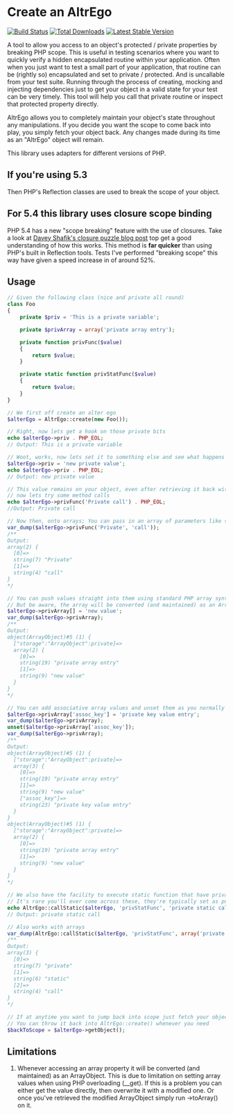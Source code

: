 Create an AltrEgo
=================

[![Build Status](https://travis-ci.org/leedavis81/altr-ego.png?branch=master)](https://travis-ci.org/leedavis81/altr-ego)
[![Total Downloads](https://poser.pugx.org/leedavis81/altr-ego/d/total.png)](https://packagist.org/packages/leedavis81/altr-ego)
[![Latest Stable Version](https://poser.pugx.org/leedavis81/altr-ego/version.png)](https://packagist.org/packages/leedavis81/altr-ego)

A tool to allow you access to an object's protected / private properties by breaking PHP scope. 
This is useful in testing scenarios where you want to quickly verify a hidden encapsulated routine within your application. 
Often when you just want to test a small part of your application, that routine can be (rightly so) encapsulated and set to private / protected. And is uncallable from your test suite.
Running through the process of creating, mocking and injecting dependencies just to get your object in a valid state for your test can be very timely.
This tool will help you call that private routine or inspect that protected property directly.


AltrEgo allows you to completely maintain your object's state throughout any manipulations. 
If you decide you want the scope to come back into play, you simply fetch your object back. Any changes made during its time as an "AltrEgo" object will remain.

This library uses adapters for different versions of PHP. 

If you're using 5.3 
-------------------
Then PHP's Reflection classes are used to break the scope of your object. 


For 5.4 this library uses closure scope binding
-----------------------------------------------

PHP 5.4 has a new "scope breaking" feature with the use of closures. Take a look at [Davey Shafik's closure puzzle blog post](http://daveyshafik.com/archives/32789-the-closure-puzzle.html) top get a good understanding of how this works. 
This method is __far quicker__ than using PHP's built in Reflection tools. Tests I've performed "breaking scope" this way have given a speed increase in of around 52%.


Usage
-----

```php
// Given the following class (nice and private all round)
class Foo
{
    private $priv = 'This is a private variable';

    private $privArray = array('private array entry');

    private function privFunc($value)
    {
        return $value;
    }

    private static function privStatFunc($value)
    {
        return $value;
    }
}

// We first off create an alter ego
$alterEgo = AltrEgo::create(new Foo());

// Right, now lets get a hook on those private bits
echo $alterEgo->priv . PHP_EOL;
// Output: This is a private variable

// Woot, works, now lets set it to something else and see what happens
$alterEgo->priv = 'new private value';
echo $alterEgo->priv . PHP_EOL;
// Output: new private value

// This value remains on your object, even after retrieving it back with $alterEgo->getObject()
// now lets try some method calls
echo $alterEgo->privFunc('Private call') . PHP_EOL;
//Output: Private call

// Now then, onto arrays; You can pass in an array of parameters like so:
var_dump($alterEgo->privFunc('Private', 'call'));
/**
Output: 
array(2) {
  [0]=>
  string(7) "Private"
  [1]=>
  string(4) "call"
}
*/

// You can push values straight into them using standard PHP array syntax. 
// But be aware, the array will be converted (and maintained) as an ArrayObject
$alterEgo->privArray[] = 'new value';
var_dump($alterEgo->privArray);
/**
Output: 
object(ArrayObject)#5 (1) {
  ["storage":"ArrayObject":private]=>
  array(2) {
    [0]=>
    string(19) "private array entry"
    [1]=>
    string(9) "new value"
  }
}
*/

// You can add associative array values and unset them as you normally would in PHP
$alterEgo->privArray['assoc_key'] = 'private key value entry';
var_dump($alterEgo->privArray);
unset($alterEgo->privArray['assoc_key']);
var_dump($alterEgo->privArray);
/**
Output: 
object(ArrayObject)#5 (1) {
  ["storage":"ArrayObject":private]=>
  array(3) {
    [0]=>
    string(19) "private array entry"
    [1]=>
    string(9) "new value"
    ["assoc_key"]=>
    string(23) "private key value entry"
  }
}
object(ArrayObject)#5 (1) {
  ["storage":"ArrayObject":private]=>
  array(2) {
    [0]=>
    string(19) "private array entry"
    [1]=>
    string(9) "new value"
  }
}
*/

// We also have the facility to execute static function that have private/protected visibility.
// It's rare you'll ever come across these, they're typically set as public so you'd normally call them directly
echo AltrEgo::callStatic($alterEgo, 'privStatFunc', 'private static call') . PHP_EOL;
// Output: private static call

// Also works with arrays
var_dump(AltrEgo::callStatic($alterEgo, 'privStatFunc', array('private', 'static', 'call'))); 
/**
Output: 
array(3) {
  [0]=>
  string(7) "private"
  [1]=>
  string(6) "static"
  [2]=>
  string(4) "call"
}
*/

// If at anytime you want to jump back into scope just fetch your object back.
// You can throw it back into AltrEgo::create() whenever you need
$backToScope = $alterEgo->getObject();
```

Limitations
-----------

1. Whenever accessing an array property it will be converted (and maintained) as an ArrayObject. This is due to limitation on setting array values when using PHP overloading (__get). 
If this is a problem you can either get the value directly, then overwrite it with a modified one. Or once you've retrieved the modified ArrayObject simply run ->toArray() on it.
